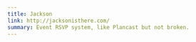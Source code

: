 ```yaml
---
title: Jackson
link: http://jacksonisthere.com/
summary: Event RSVP system, like Plancast but not broken.
---
```


